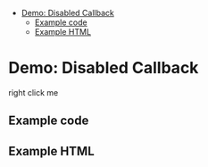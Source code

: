 <!-- START doctoc generated TOC please keep comment here to allow auto update -->
<!-- DON'T EDIT THIS SECTION, INSTEAD RE-RUN doctoc TO UPDATE -->


- [Demo: Disabled Callback](#demo-disabled-callback)
  - [Example code](#example-code)
  - [Example HTML](#example-html)

<!-- END doctoc generated TOC please keep comment here to allow auto update -->

# Demo: Disabled Callback

<span class="context-menu-one btn btn-neutral">right click me</span>

## Example code

<script type="text/javascript" class="showcase">
$(function(){
    $.contextMenu({
        selector: '.context-menu-one', 
        callback: function(e, key, currentMenuData, rootMenuData) {
            var message = "clicked: " + key;
            $('#msg').text(message); 
        },
        items: {
            "edit": {
                name: "Clickable", 
                icon: "edit", 
                disabled: function(){ return false; }
            },
            "cut": {
                name: "Disabled", 
                icon: "cut", 
                disabled: function(){ return true; }
            }
        }
    });
});
</script>

## Example HTML

<div style="display:none;" class="showcase" data-showcase-import=".context-menu-one"></div>
<div id="msg"></div>